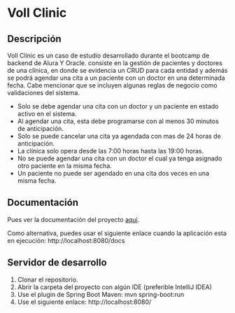 # Voll Clinic

## Descripción

Voll Clinic es un caso de estudio desarrollado durante el bootcamp de backend de Alura Y Oracle. consiste en la gestión de pacientes y doctores de una clínica, en donde se evidencia un CRUD para cada entidad y además se podrá agendar una cita a un paciente con un doctor en una determinada fecha. Cabe mencionar que se incluyen algunas reglas de negocio como validaciones del sistema.

- Solo se debe agendar una cita con un doctor y un paciente en estado activo en el sistema.
- Al agendar una cita, esta debe programarse con al menos 30 minutos de anticipación.
- Solo se puede cancelar una cita ya agendada con mas de 24 horas de anticipación.
- La clínica solo opera desde las 7:00 horas hasta las 19:00 horas.
- No se puede agendar una cita con un doctor el cual ya tenga asignado otro paciente en la misma fecha.
- Un paciente no puede ser agendado en una cita dos veces en una misma fecha.

## Documentación

Pues ver la documentación del proyecto [aquí](src/main/java/com/vollclinic/docs/APIDocumentation.pdf).

Como alternativa, puedes usar el siguiente enlace cuando la aplicación esta en ejecución: http://localhost:8080/docs

## Servidor de desarrollo

1. Clonar el repositorio.
2. Abrir la carpeta del proyecto con algún IDE (preferible IntelliJ IDEA)
3. Use el plugin de Spring Boot Maven: mvn spring-boot:run
4. Use el siguiente enlace: http://localhost:8080/